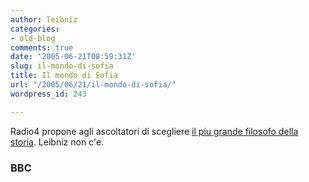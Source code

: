 ```yaml
---
author: leibniz
categories:
- old-blog
comments: true
date: '2005-06-21T08:59:31Z'
slug: il-mondo-di-sofia
title: Il mondo di Sofia
url: "/2005/06/21/il-mondo-di-sofia/"
wordpress_id: 243

---
```

Radio4 propone agli ascoltatori di scegliere [il piu grande filosofo della storia](http://www.bbc.co.uk/radio4/history/inourtime/greatest_philosopher_vote_1to5.shtml). Leibniz non c'e.  



### BBC

